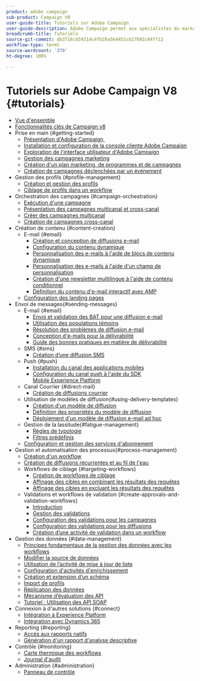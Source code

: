 ```yaml
---
product: adobe campaign
sub-product: Campaign V8
user-guide-title: Tutoriels sur Adobe Campaign
user-guide-description: Adobe Campaign permet aux spécialistes du marketing de concevoir des expériences client sur plusieurs canaux et fournit un environnement pour l'orchestration visuelle des campagnes, la gestion des interactions en temps réel et l'exécution sur plusieurs canaux.
breadcrumb-title: Tutoriels
source-git-commit: db3716cb59214c4fb26a564451cb27b02c04ff12
workflow-type: tm+mt
source-wordcount: '370'
ht-degree: 100%

---
```



# Tutoriels sur Adobe Campaign V8 {#tutorials}

+ [Vue d&#39;ensemble](/help/overview.md)
+ [Fonctionnalités clés de Campaign v8](https://experienceleague.adobe.com/docs/campaign/campaign-v8/start/whats-new.html?lang=fr)
+ Prise en main {#getting-started}
   + [Présentation d&#39;Adobe Campaign ](/help/get-started/introduction-to-adobe-campaign.md)
   + [Installation et configuration de la console cliente Adobe Campaign](/help/get-started/install-and-set-up-the-adobe-campaign-client-console.md)
   + [Exploration de l&#39;interface utilisateur d&#39;Adobe Campaign](/help/get-started/explore-the-adobe-campaign-user-interface.md)
   + [Gestion des campagnes marketing](/help/get-started/manage-marketing-campaigns.md)
   + [Création d&#39;un plan marketing, de programmes et de campagnes](/help/get-started/create-a-marketing-plan-programs-and-campaigns.md)
   + [Création de campagnes déclenchées par un événement](/help/get-started/create-event-triggered-campaigns.md)
+ Gestion des profils {#profile-management}
   + [Création et gestion des profils](/help/profile-management/create-and-manage-profiles.md)
   + [Ciblage de profils dans un workflow](/help/profile-management/target-profiles-in-a-workflow.md)
+ Orchestration des campagnes {#campaign-orchestration}
   + [Exécution d&#39;une campagne](/help/orchestrate-campaigns/execute-a-campaign.md)
   + [Présentation des campagnes multicanal et cross-canal](/help/orchestrate-campaigns/introduction-to-cross-and-multi-channel-campaigns.md)
   + [Créer des campagnes multicanal](/help/orchestrate-campaigns/multi-channel-campaigns.md)
   + [Création de campagnes cross-canal](/help/orchestrate-campaigns/cross-channel-campaigns.md)
+ Création de contenu {#content-creation}
   + E-mail {#email}
      + [Création et conception de diffusions e-mail](/help/content-creation/create-and-design-email-deliveries.md)
      + [Configuration du contenu dynamique](/help/content-creation/configure-dynamic-content.md)
      + [Personnalisation des e-mails à l&#39;aide de blocs de contenu dynamique](/help/content-creation/personalize-using-dynamic-content-blocks.md)
      + [Personnalisation des e-mails à l&#39;aide d&#39;un champ de personnalisation](/help/content-creation/personalize-emails-using-personalization-fields.md)
      + [Création d&#39;une newsletter multilingue à l&#39;aide de contenu conditionnel](/help/content-creation/create-a-multilingual-newsletter-using-conditional-content.md)
      + [Définition du contenu d&#39;e-mail interactif avec AMP](/help/content-creation/design-interactive-email-content-with-amp.md)
   + [Configuration des landing pages](/help/content-creation/configure-landingpages.md)
+ Envoi de messages{#sending-messages}
   + E-mail {#email}
      + [Envoi et validation des BAT pour une diffusion e-mail](/help/send-messages/email/send-and-validate-proofs.md)
      + [Utilisation des populations témoins](/help/send-messages/email/use-control-groups.md)
      + [Résolution des problèmes de diffusion e-mail](/help/send-messages/email/troubleshoot-email-delivery-issues.md)
      + [Conception d&#39;e-mails pour la délivrabilité](/help/send-messages/email/design-emails-for-deliverability.md)
      + [Guide des bonnes pratiques en matière de délivrabilité](https://experienceleague.adobe.com/docs/deliverability-learn/deliverability-best-practice-guide/introduction.html?lang=fr)
   + SMS {#sms}
      + [Création d’une diffusion SMS](/help/send-messages/mobile/create-an-sms-delivery.md)
   + Push {#push}
      + [Installation du canal des applications mobiles](/help/send-messages/mobile/install-the-mobile-app.md)
      + [Configuration du canal push à l&#39;aide du SDK Mobile Experience Platform](/help/send-messages/mobile/configure-push-using-aep-mobile-sdk.md)
   + Canal Courrier {#direct-mail}
      + [Création de diffusions courrier](/help/send-messages/direct-mail/create-direct-mail-deliveries.md)
   + Utilisation de modèles de diffusion{#using-delivery-templates}
      + [Création d&#39;un modèle de diffusion](/help/send-messages/use-delivery-templates/configure-a-delivery-template.md)
      + [Définition des propriétés du modèle de diffusion](/help/send-messages/use-delivery-templates/set-delivery-template-properties.md)
      + [Déploiement d&#39;un modèle de diffusion e-mail ad hoc](/help/send-messages/use-delivery-templates/deploy-ad-hoc-email-delivery-template.md)
   + Gestion de la lassitude{#fatigue-management}
      + [Règles de typologie](/help/send-messages/fatigue-management/typology-rules-for-fatigue-management.md)
      + [Filtres prédéfinis](/help/send-messages/fatigue-management/fatigue-management-using-filters.md)
   + [Configuration et gestion des services d&#39;abonnement](/help/send-messages/configure-and-manage-subscription-services.md)
+ Gestion et automatisation des processus{#process-management}
   + [Création d&#39;un workflow](/help/process-management/create-a-workflow.md)
   + [Création de diffusions récurrentes et au fil de l&#39;eau](/help/process-management/recurring-deliveries.md)
   + Workflows de ciblage {#targeting-workflows}
      + [Création de workflows de ciblage](/help/process-management/create-a-targeting-workflow.md)
      + [Affinage des cibles en combinant les résultats des requêtes](/help/process-management/refine-targets-by-combining-query-results.md)
      + [Affinage des cibles en excluant les résultats des requêtes](/help/process-management/refine-targets-by-excluding-query-results.md)
   + Validations et workflows de validation {#create-approvals-and-validation-workflows}
      + [Introduction](/help/process-management/create-approvals-and-validation-workflows/create-approvals-and-validation-workflows-introduction.md)
      + [Gestion des validations](/help/process-management/create-approvals-and-validation-workflows/manage-approvals.md)
      + [Configuration des validations pour les campagnes](/help/process-management/create-approvals-and-validation-workflows/configure-approvals-for-campaigns.md)
      + [Configuration des validations pour les diffusions](/help/process-management/create-approvals-and-validation-workflows/configure-approvals-for-deliveries.md)
      + [Création d’une activité de validation dans un workflow](/help/process-management/create-approvals-and-validation-workflows/create-approval-process-in-a-workflow.md)
+ Gestion des données {#data-management}
   + [Principes fondamentaux de la gestion des données avec les workflows](/help/data-management/data-management-fundamentals.md)
   + [Modifier la source de données](/help/data-management/change-data-source.md)
   + [Utilisation de l’activité de mise à jour de liste](/help/process-management/use-the-update-list-activity.md)
   + [Configuration d&#39;activités d&#39;enrichissement](/help/process-management/enrichment-activity.md)
   + [Création et extension d’un schéma](/help/data-management/create-and-extend-a-schema.md)
   + [Import de profils](/help/data-management/import-profiles.md)
   + [Réplication des données](/help/data-management/data-replication.md)
   + [Mécanisme d’évaluation des API](/help/data-management/api-staging-mechanism.md)
   + [Tutoriel : Utilisation des API SOAP](https://experienceleague.adobe.com/docs/campaign-learn/use-soap-apis/introduction.html?lang=fr)
+ Connexion à d&#39;autres solutions {#connect}
   + [Intégration à Experience Platform](https://experienceleague.adobe.com/docs/campaign-learn/integrate-with-experience-platform/overview.html?lang=fr)
   + [Intégration avec Dynamics 365](/help/connect/dynamics365-integration.md)
+ Reporting {#reporting}
   + [Accès aux rapports natifs](/help/reporting/access-built-in-reports.md)
   + [Génération d&#39;un rapport d&#39;analyse descriptive](/help/reporting/generate-a-descriptive-analysis-report.md)
+ Contrôle   {#monitoring}
   + [Carte thermique des workflows](/help/monitoring/workflow-heatmap.md)
   + [Journal d&#39;audit](/help/monitoring/audit-trail.md)
+ Administration {#administration}
   + [Panneau de contrôle](https://experienceleague.adobe.com/docs/campaign-learn/control-panel/control-panel-overview.html?lang=fr)
